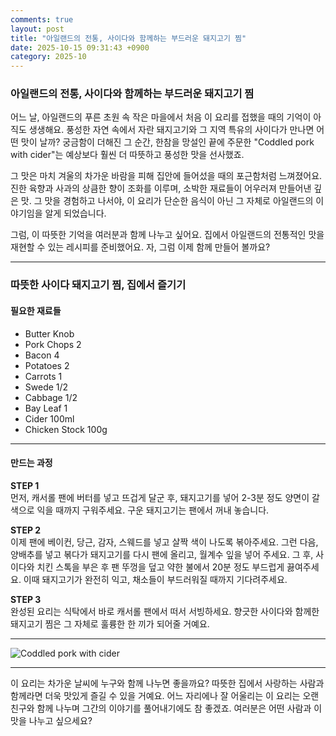 ```yaml
---
comments: true
layout: post
title: "아일랜드의 전통, 사이다와 함께하는 부드러운 돼지고기 찜"
date: 2025-10-15 09:31:43 +0900
category: 2025-10
---
```


### 아일랜드의 전통, 사이다와 함께하는 부드러운 돼지고기 찜

어느 날, 아일랜드의 푸른 초원 속 작은 마을에서 처음 이 요리를 접했을 때의 기억이 아직도 생생해요. 풍성한 자연 속에서 자란 돼지고기와 그 지역 특유의 사이다가 만나면 어떤 맛이 날까? 궁금함이 더해진 그 순간, 한참을 망설인 끝에 주문한 "Coddled pork with cider"는 예상보다 훨씬 더 따뜻하고 풍성한 맛을 선사했죠.

그 맛은 마치 겨울의 차가운 바람을 피해 집안에 들어섰을 때의 포근함처럼 느껴졌어요. 진한 육향과 사과의 상큼한 향이 조화를 이루며, 소박한 재료들이 어우러져 만들어낸 깊은 맛. 그 맛을 경험하고 나서야, 이 요리가 단순한 음식이 아닌 그 자체로 아일랜드의 이야기임을 알게 되었습니다. 

그럼, 이 따뜻한 기억을 여러분과 함께 나누고 싶어요. 집에서 아일랜드의 전통적인 맛을 재현할 수 있는 레시피를 준비했어요. 자, 그럼 이제 함께 만들어 볼까요?

---

### 따뜻한 사이다 돼지고기 찜, 집에서 즐기기

#### 필요한 재료들

- Butter Knob
- Pork Chops 2
- Bacon 4
- Potatoes 2
- Carrots 1
- Swede 1/2
- Cabbage 1/2
- Bay Leaf 1
- Cider 100ml
- Chicken Stock 100g

---

#### 만드는 과정

**STEP 1**  
먼저, 캐서롤 팬에 버터를 넣고 뜨겁게 달군 후, 돼지고기를 넣어 2-3분 정도 양면이 갈색으로 익을 때까지 구워주세요. 구운 돼지고기는 팬에서 꺼내 놓습니다.

**STEP 2**  
이제 팬에 베이컨, 당근, 감자, 스웨드를 넣고 살짝 색이 나도록 볶아주세요. 그런 다음, 양배추를 넣고 볶다가 돼지고기를 다시 팬에 올리고, 월계수 잎을 넣어 주세요. 그 후, 사이다와 치킨 스톡을 부은 후 팬 뚜껑을 덮고 약한 불에서 20분 정도 부드럽게 끓여주세요. 이때 돼지고기가 완전히 익고, 채소들이 부드러워질 때까지 기다려주세요.

**STEP 3**  
완성된 요리는 식탁에서 바로 캐서롤 팬에서 떠서 서빙하세요. 향긋한 사이다와 함께한 돼지고기 찜은 그 자체로 훌륭한 한 끼가 되어줄 거예요. 

---

![Coddled pork with cider](https://www.themealdb.com/images/media/meals/7vpsfp1608588991.jpg)

---

이 요리는 차가운 날씨에 누구와 함께 나누면 좋을까요? 따뜻한 집에서 사랑하는 사람과 함께라면 더욱 맛있게 즐길 수 있을 거예요. 어느 자리에나 잘 어울리는 이 요리는 오랜 친구와 함께 나누며 그간의 이야기를 풀어내기에도 참 좋겠죠. 여러분은 어떤 사람과 이 맛을 나누고 싶으세요?